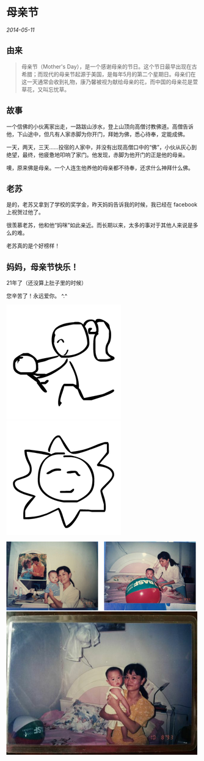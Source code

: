 # 母亲节

*2014-05-11*

## 由来

> 母亲节（Mother's Day），是一个感谢母亲的节日。这个节日最早出现在古希腊；而现代的母亲节起源于美国，是每年5月的第二个星期日。母亲们在这一天通常会收到礼物，康乃馨被视为献给母亲的花，而中国的母亲花是萱草花，又叫忘忧草。

## 故事

一个信佛的小伙离家出走，一路跋山涉水，登上山顶向高僧讨教佛道。高僧告诉他，下山途中，但凡有人家赤脚为你开门，拜她为佛，悉心待奉，定能成佛。

一天，两天，三天……投宿的人家中，并没有出现高僧口中的“佛”，小伙从灰心到绝望，最终，他疲惫地叩响了家门。他发现，赤脚为他开门的正是他的母亲。

噢，原来佛是母亲。一个人连生他养他的母亲都不待奉，还求什么神拜什么佛。

## 老苏

是的，老苏又拿到了学校的奖学金，昨天妈妈告诉我的时候，我已经在 facebook 上祝贺过他了。

很羡慕老苏，他和他“妈咪”如此亲近。而长期以来，太多的事对于其他人来说是多么的难。

老苏真的是个好榜样！

## 妈妈，母亲节快乐！

21年了（还没算上肚子里的时候）

您辛苦了！永远爱你。 ^.^

![lift](lift.png)
&nbsp;&nbsp;![sun](sun.png)

<img alt="1" src="1.jpg" width="240">
&nbsp;&nbsp;
<img alt="3" src="3.jpg" width="240">

<img alt="4" src="4.jpg" width="500">
